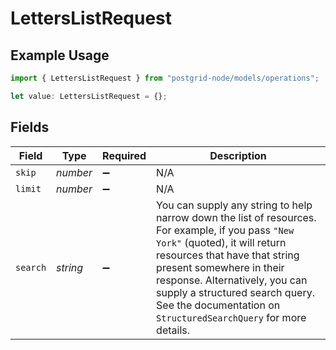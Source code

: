 # LettersListRequest

## Example Usage

```typescript
import { LettersListRequest } from "postgrid-node/models/operations";

let value: LettersListRequest = {};
```

## Fields

| Field                                                                                                                                                                                                                                                                                                                                | Type                                                                                                                                                                                                                                                                                                                                 | Required                                                                                                                                                                                                                                                                                                                             | Description                                                                                                                                                                                                                                                                                                                          |
| ------------------------------------------------------------------------------------------------------------------------------------------------------------------------------------------------------------------------------------------------------------------------------------------------------------------------------------ | ------------------------------------------------------------------------------------------------------------------------------------------------------------------------------------------------------------------------------------------------------------------------------------------------------------------------------------ | ------------------------------------------------------------------------------------------------------------------------------------------------------------------------------------------------------------------------------------------------------------------------------------------------------------------------------------ | ------------------------------------------------------------------------------------------------------------------------------------------------------------------------------------------------------------------------------------------------------------------------------------------------------------------------------------ |
| `skip`                                                                                                                                                                                                                                                                                                                               | *number*                                                                                                                                                                                                                                                                                                                             | :heavy_minus_sign:                                                                                                                                                                                                                                                                                                                   | N/A                                                                                                                                                                                                                                                                                                                                  |
| `limit`                                                                                                                                                                                                                                                                                                                              | *number*                                                                                                                                                                                                                                                                                                                             | :heavy_minus_sign:                                                                                                                                                                                                                                                                                                                   | N/A                                                                                                                                                                                                                                                                                                                                  |
| `search`                                                                                                                                                                                                                                                                                                                             | *string*                                                                                                                                                                                                                                                                                                                             | :heavy_minus_sign:                                                                                                                                                                                                                                                                                                                   | You can supply any string to help narrow down the list of resources. For example, if you pass `"New York"` (quoted), it will return resources that have that string present somewhere in their response. Alternatively, you can supply a structured search query. See the documentation on `StructuredSearchQuery` for more details. |